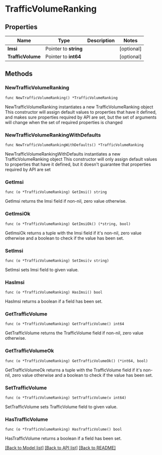# TrafficVolumeRanking

## Properties

Name | Type | Description | Notes
------------ | ------------- | ------------- | -------------
**Imsi** | Pointer to **string** |  | [optional] 
**TrafficVolume** | Pointer to **int64** |  | [optional] 

## Methods

### NewTrafficVolumeRanking

`func NewTrafficVolumeRanking() *TrafficVolumeRanking`

NewTrafficVolumeRanking instantiates a new TrafficVolumeRanking object
This constructor will assign default values to properties that have it defined,
and makes sure properties required by API are set, but the set of arguments
will change when the set of required properties is changed

### NewTrafficVolumeRankingWithDefaults

`func NewTrafficVolumeRankingWithDefaults() *TrafficVolumeRanking`

NewTrafficVolumeRankingWithDefaults instantiates a new TrafficVolumeRanking object
This constructor will only assign default values to properties that have it defined,
but it doesn't guarantee that properties required by API are set

### GetImsi

`func (o *TrafficVolumeRanking) GetImsi() string`

GetImsi returns the Imsi field if non-nil, zero value otherwise.

### GetImsiOk

`func (o *TrafficVolumeRanking) GetImsiOk() (*string, bool)`

GetImsiOk returns a tuple with the Imsi field if it's non-nil, zero value otherwise
and a boolean to check if the value has been set.

### SetImsi

`func (o *TrafficVolumeRanking) SetImsi(v string)`

SetImsi sets Imsi field to given value.

### HasImsi

`func (o *TrafficVolumeRanking) HasImsi() bool`

HasImsi returns a boolean if a field has been set.

### GetTrafficVolume

`func (o *TrafficVolumeRanking) GetTrafficVolume() int64`

GetTrafficVolume returns the TrafficVolume field if non-nil, zero value otherwise.

### GetTrafficVolumeOk

`func (o *TrafficVolumeRanking) GetTrafficVolumeOk() (*int64, bool)`

GetTrafficVolumeOk returns a tuple with the TrafficVolume field if it's non-nil, zero value otherwise
and a boolean to check if the value has been set.

### SetTrafficVolume

`func (o *TrafficVolumeRanking) SetTrafficVolume(v int64)`

SetTrafficVolume sets TrafficVolume field to given value.

### HasTrafficVolume

`func (o *TrafficVolumeRanking) HasTrafficVolume() bool`

HasTrafficVolume returns a boolean if a field has been set.


[[Back to Model list]](../README.md#documentation-for-models) [[Back to API list]](../README.md#documentation-for-api-endpoints) [[Back to README]](../README.md)


